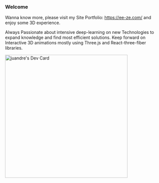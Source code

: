 ### Welcome

Wanna know more, please visit my Site Portfolio: https://ee-ze.com/ and enjoy some 3D experience.

Always Passionate about intensive deep-learning on new Technologies to expand knowledge and find most efficient solutions. Keep forward on Interactive 3D animations mostly using Three.js and React-three-fiber libraries.

<a href="https://app.daily.dev/panther"><img src="https://api.daily.dev/devcards/c5c54d22187445768faf8debb80719cf.png?r=t42" width="400" alt="juandre's Dev Card"/></a>
